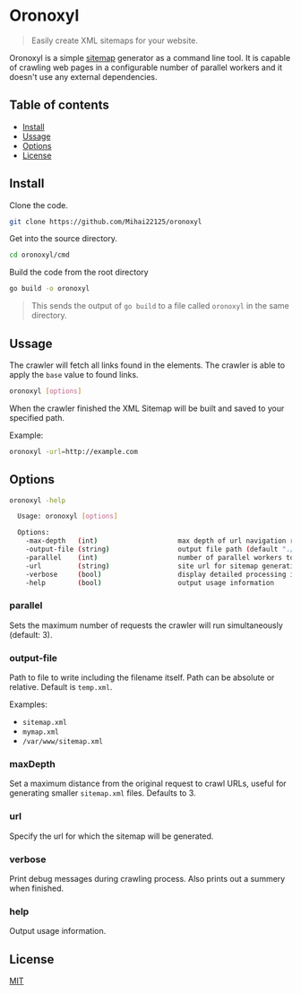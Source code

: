 
# Oronoxyl

> Easily create XML sitemaps for your website.

Oronoxyl is a simple [sitemap](https://www.sitemaps.org) generator as a command line tool. It is capable of crawling web pages in a configurable number of parallel workers and it doesn't use any external dependencies.
## Table of contents
- [Install](#install)
- [Ussage](#ussage)
- [Options](#options)
- [License](#license)


## Install

Clone the code.

```bash
git clone https://github.com/Mihai22125/oronoxyl
```


Get into the source directory.

```bash
cd oronoxyl/cmd
```

Build the code from the root directory

```bash
go build -o oronoxyl
```

> This sends the output of `go build` to a file called `oronoxyl` in the same directory.

## Ussage

The crawler will fetch all links found in the <a> elements. The crawler is able to apply the `base` value to found links.

```BASH
oronoxyl [options]
```

When the crawler finished the XML Sitemap will be built and saved to your specified path.

Example:

```BASH
oronoxyl -url=http://example.com
```
## Options

```BASH
oronoxyl -help

  Usage: oronoxyl [options]

  Options:
    -max-depth   (int)                    max depth of url navigation recursion (default 3)
    -output-file (string)                 output file path (default "./temp.xml")
    -parallel    (int)                    number of parallel workers to navigate through site (Default 3)
    -url         (string)                 site url for sitemap generation
    -verbose     (bool)                   display detailed processing information (default true)
    -help        (bool)                   output usage information
```

### parallel

Sets the maximum number of requests the crawler will run simultaneously (default: 3).

### output-file

Path to file to write including the filename itself. Path can be absolute or relative. Default is `temp.xml`.

Examples:

- `sitemap.xml`
- `mymap.xml`
- `/var/www/sitemap.xml`

### maxDepth

Set a maximum distance from the original request to crawl URLs, useful for generating smaller `sitemap.xml` files. Defaults to 3.

### url

Specify the url for which the sitemap will be generated.

### verbose

Print debug messages during crawling process. Also prints out a summery when finished.

### help

Output usage information.
## License

[MIT](https://github.com/Mihai22125/oronoxyl/blob/main/LICENSE)
